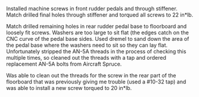 Installed machine screws in front rudder pedals and through stiffener. Match drilled final holes through stiffener and torqued all screws to 22 in*lb.

Match drilled remaining holes in rear rudder pedal base to floorboard and loosely fit screws. Washers are too large to sit flat (the edges catch on the CNC curve of the pedal base sides. Used dremel to sand down the area of the pedal base where the washers need to sit so they can lay flat. Unfortunately stripped the AN-5A threads in the process of checking this multiple times, so cleaned out the threads with a tap and ordered replacement AN-5A bolts from Aircraft Spruce.

Was able to clean out the threads for the screw in the rear part of the floorboard that was previously giving me trouble (used a #10-32 tap) and was able to install a new screw torqued to 20 in*lb.
